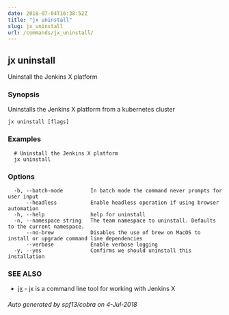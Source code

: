 ```yaml
---
date: 2018-07-04T16:38:52Z
title: "jx uninstall"
slug: jx_uninstall
url: /commands/jx_uninstall/
---
```

## jx uninstall

Uninstall the Jenkins X platform

### Synopsis

Uninstalls the Jenkins X platform from a kubernetes cluster

```
jx uninstall [flags]
```

### Examples

```
  # Uninstall the Jenkins X platform
  jx uninstall
```

### Options

```
  -b, --batch-mode         In batch mode the command never prompts for user input
      --headless           Enable headless operation if using browser automation
  -h, --help               help for uninstall
  -n, --namespace string   The team namespace to uninstall. Defaults to the current namespace.
      --no-brew            Disables the use of brew on MacOS to install or upgrade command line dependencies
      --verbose            Enable verbose logging
  -y, --yes                Confirms we should uninstall this installation
```

### SEE ALSO

* [jx](/commands/jx/)	 - jx is a command line tool for working with Jenkins X

###### Auto generated by spf13/cobra on 4-Jul-2018

